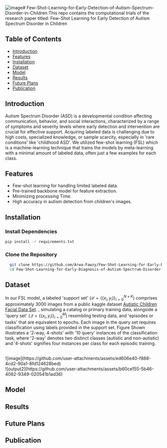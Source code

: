 ![image](https://github.com/user-attachments/assets/0dd29aad-ad26-4f49-81d0-3c5fe75c053c)# Few-Shot-Learning-for-Early-Detection-of-Autism-Spectrum-Disorder-in-Children
This repo contains the computational trials of the research paper titled: Few-Shot Learning for Early Detection of Autism Spectrum Disorder in Children 

## Table of Contents

- [Introduction](#introduction)
- [Features](#features)
- [Installation](#installation)
- [Dataset](#dataset)
- [Model](#model)
- [Results](#results)
- [Future Plans](#future-plans)
- [Publication](#publication)

## Introduction

Autism Spectrum Disorder (ASD) is a developmental condition affecting communication, behavior, and social interactions, characterized by a range of symptoms and severity levels where early detection and intervention are crucial for effective support. Acquiring labeled data is challenging due to high costs, specialized knowledge, or sample scarcity, especially in 'rare conditions' like 'childhood ASD'. 
We utilized few-shot learning (FSL) which is a machine-learning technique that trains the models by meta-learning with a minimal amount of labeled data, often just a few examples for each class.

## Features

- Few-shot learning for handling limited labeled data.
- Pre-trained backbone model for feature extraction.
- Minimizing processing Time.
- High accuracy in autism detection from children's images.

## Installation

### Install Dependencies
```bash
pip install -r requirements.txt
```
### Clone the Repository

```bash
  git clone https://github.com/Arwa-Fawzy/Few-Shot-Learning-for-Early-Diagnosis-of-Autism-Spectrum-Disorder-in-Children.git
  cd Few-Shot-Learning-for-Early-Diagnosis-of-Autism-Spectrum-Disorder-in-Children
```
## Dataset

In our FSL model, a labeled 'support set' ($\mathcal{S}=\{(x_i, y_i)\}_{i=0}^{N \times K}$) comprises approximately 3000 images from a public kaggle dataset [Autistic Children Facial Data Set](https://www.kaggle.com/datasets/imrankhan77/autistic-children-facial-data-set). , simulating a catalog or primary training data, alongside a 'query set' ($\mathcal{Q}=\{(x_i, y_i)\}_{i=0}^{M}$) resembling testing data, and 'episodes or tasks' that are equivalent to epochs. Each image in the query set requires classification using labels provided in the support set. Figure Shown illustrates a '2-way, 4-shots' with '10 query' instances of the classification task, where '2-way' denotes two distinct classes (autistic and non-autistic) and '4-shots' signifies four instances per class for each episodic training.

<br/>
![image](https://github.com/user-attachments/assets/ed606e40-f888-4cd2-90a1-8fd124628bed)
<br>
![output2](https://github.com/user-attachments/assets/b60ce155-5b46-4062-9349-020541b1ad36)



## Model

## Results

## Future Plans

## Publication


